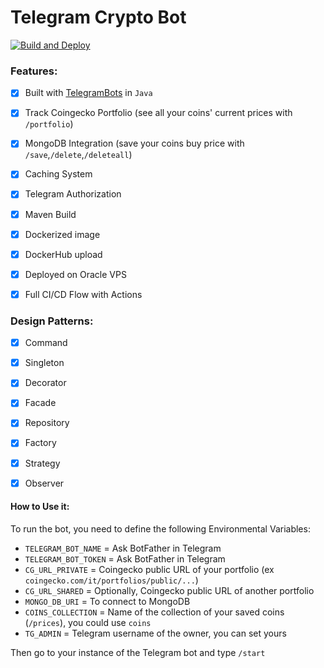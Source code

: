 # Telegram Crypto Bot

[![Build and Deploy](https://github.com/fedy97/telegram-crypto-bot/actions/workflows/deploy.yml/badge.svg)](https://github.com/fedy97/telegram-crypto-bot/actions/workflows/deploy.yml)

### Features:

- [x] Built with [TelegramBots](https://github.com/rubenlagus/TelegramBots) in `Java`
- [x] Track Coingecko Portfolio (see all your coins' current prices with `/portfolio`)
- [x] MongoDB Integration (save your coins buy price with `/save`,`/delete`,`/deleteall`)
- [x] Caching System
- [x] Telegram Authorization
- [x] Maven Build
- [x] Dockerized image
- [x] DockerHub upload
- [x] Deployed on Oracle VPS
- [x] Full CI/CD Flow with Actions


### Design Patterns:

- [x] Command
- [x] Singleton
- [x] Decorator
- [x] Facade
- [x] Repository
- [x] Factory
- [x] Strategy
- [x] Observer


#### How to Use it:

To run the bot, you need to define the following Environmental Variables:

- `TELEGRAM_BOT_NAME` = Ask BotFather in Telegram
- `TELEGRAM_BOT_TOKEN` = Ask BotFather in Telegram
- `CG_URL_PRIVATE` = Coingecko public URL of your portfolio (ex `coingecko.com/it/portfolios/public/...`)
- `CG_URL_SHARED` = Optionally, Coingecko public URL of another portfolio
- `MONGO_DB_URI` = To connect to MongoDB
- `COINS_COLLECTION` = Name of the collection of your saved coins (`/prices`), you could use `coins`
- `TG_ADMIN` = Telegram username of the owner, you can set yours

Then go to your instance of the Telegram bot and type `/start`
